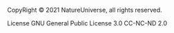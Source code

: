 CopyRight
© 2021 NatureUniverse, all rights reserved.

License
GNU General Public License 3.0
CC-NC-ND 2.0
